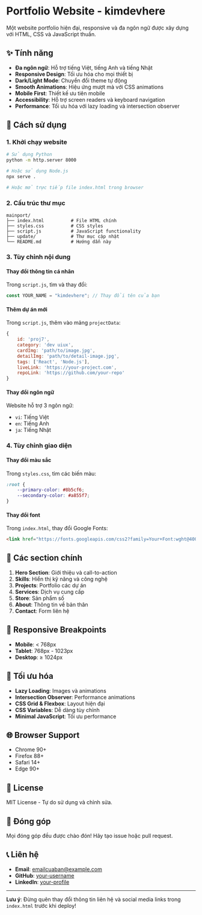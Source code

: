 # Portfolio Website - kimdevhere

Một website portfolio hiện đại, responsive và đa ngôn ngữ được xây dựng với HTML, CSS và JavaScript thuần.

## ✨ Tính năng

- **Đa ngôn ngữ**: Hỗ trợ tiếng Việt, tiếng Anh và tiếng Nhật
- **Responsive Design**: Tối ưu hóa cho mọi thiết bị
- **Dark/Light Mode**: Chuyển đổi theme tự động
- **Smooth Animations**: Hiệu ứng mượt mà với CSS animations
- **Mobile First**: Thiết kế ưu tiên mobile
- **Accessibility**: Hỗ trợ screen readers và keyboard navigation
- **Performance**: Tối ưu hóa với lazy loading và intersection observer

## 🚀 Cách sử dụng

### 1. Khởi chạy website
```bash
# Sử dụng Python
python -m http.server 8000

# Hoặc sử dụng Node.js
npx serve .

# Hoặc mở trực tiếp file index.html trong browser
```

### 2. Cấu trúc thư mục
```
mainport/
├── index.html          # File HTML chính
├── styles.css          # CSS styles
├── script.js           # JavaScript functionality
├── update/             # Thư mục cập nhật
└── README.md           # Hướng dẫn này
```

### 3. Tùy chỉnh nội dung

#### Thay đổi thông tin cá nhân
Trong `script.js`, tìm và thay đổi:
```javascript
const YOUR_NAME = "kimdevhere"; // Thay đổi tên của bạn
```

#### Thêm dự án mới
Trong `script.js`, thêm vào mảng `projectData`:
```javascript
{
    id: 'proj7',
    category: 'dev uiux',
    cardImg: 'path/to/image.jpg',
    detailImg: 'path/to/detail-image.jpg',
    tags: ['React', 'Node.js'],
    liveLink: 'https://your-project.com',
    repoLink: 'https://github.com/your-repo'
}
```

#### Thay đổi ngôn ngữ
Website hỗ trợ 3 ngôn ngữ:
- `vi`: Tiếng Việt
- `en`: Tiếng Anh  
- `ja`: Tiếng Nhật

### 4. Tùy chỉnh giao diện

#### Thay đổi màu sắc
Trong `styles.css`, tìm các biến màu:
```css
:root {
    --primary-color: #8b5cf6;
    --secondary-color: #a855f7;
}
```

#### Thay đổi font
Trong `index.html`, thay đổi Google Fonts:
```html
<link href="https://fonts.googleapis.com/css2?family=Your+Font:wght@400;700&display=swap" rel="stylesheet">
```

## 🎨 Các section chính

1. **Hero Section**: Giới thiệu và call-to-action
2. **Skills**: Hiển thị kỹ năng và công nghệ
3. **Projects**: Portfolio các dự án
4. **Services**: Dịch vụ cung cấp
5. **Store**: Sản phẩm số
6. **About**: Thông tin về bản thân
7. **Contact**: Form liên hệ

## 📱 Responsive Breakpoints

- **Mobile**: < 768px
- **Tablet**: 768px - 1023px
- **Desktop**: ≥ 1024px

## 🔧 Tối ưu hóa

- **Lazy Loading**: Images và animations
- **Intersection Observer**: Performance animations
- **CSS Grid & Flexbox**: Layout hiện đại
- **CSS Variables**: Dễ dàng tùy chỉnh
- **Minimal JavaScript**: Tối ưu performance

## 🌐 Browser Support

- Chrome 90+
- Firefox 88+
- Safari 14+
- Edge 90+

## 📝 License

MIT License - Tự do sử dụng và chỉnh sửa.

## 🤝 Đóng góp

Mọi đóng góp đều được chào đón! Hãy tạo issue hoặc pull request.

## 📞 Liên hệ

- **Email**: emailcuaban@example.com
- **GitHub**: [your-username](https://github.com/your-username)
- **LinkedIn**: [your-profile](https://linkedin.com/in/your-username)

---

**Lưu ý**: Đừng quên thay đổi thông tin liên hệ và social media links trong `index.html` trước khi deploy!
